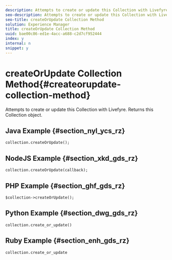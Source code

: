 ```yaml
---
description: Attempts to create or update this Collection with Livefyre. Returns this Collection object.
seo-description: Attempts to create or update this Collection with Livefyre. Returns this Collection object.
seo-title: createOrUpdate Collection Method
solution: Experience Manager
title: createOrUpdate Collection Method
uuid: bae00c86-ed1e-4acc-a688-c2d7cf952444
index: y
internal: n
snippet: y
---
```


# createOrUpdate Collection Method{#createorupdate-collection-method}

Attempts to create or update this Collection with Livefyre. Returns this Collection object.

## Java Example {#section_nyl_ycs_rz}

```
collection.createOrUpdate(); 

```

## NodeJS Example {#section_xkd_gds_rz}

```
collection.createOrUpdate(callback); 

```

## PHP Example {#section_ghf_gds_rz}

```
$collection->createOrUpdate();
```

## Python Example {#section_dwg_gds_rz}

```
collection.create_or_update() 

```

## Ruby Example {#section_enh_gds_rz}

```
collection.create_or_update 

```

